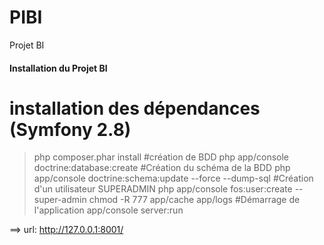# PIBI
Projet BI 


#### Installation du Projet BI

# installation des dépendances (Symfony 2.8)
>php composer.phar install
#création de BDD
>php app/console doctrine:database:create
#Création du schéma de la BDD
>php app/console doctrine:schema:update --force --dump-sql
#Création d'un utilisateur SUPERADMIN
>php app/console fos:user:create --super-admin
>chmod -R 777 app/cache app/logs
#Démarrage de l'application
>app/console server:run

==> url: http://127.0.0.1:8001/